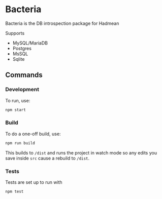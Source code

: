 # Bacteria

Bacteria is the DB introspection package for Hadmean

Supports
 - MySQL/MariaDB
 - Postgres
 - MsSQL
 - Sqlite

## Commands
### Development

To run, use:

```bash
npm start 
```

### Build

To do a one-off build, use:

```bash
npm run build 
```

This builds to `/dist` and runs the project in watch mode so any edits you save inside `src` cause a rebuild to `/dist`.


### Tests

Tests are set up to run with 

```bash
npm test 
```

